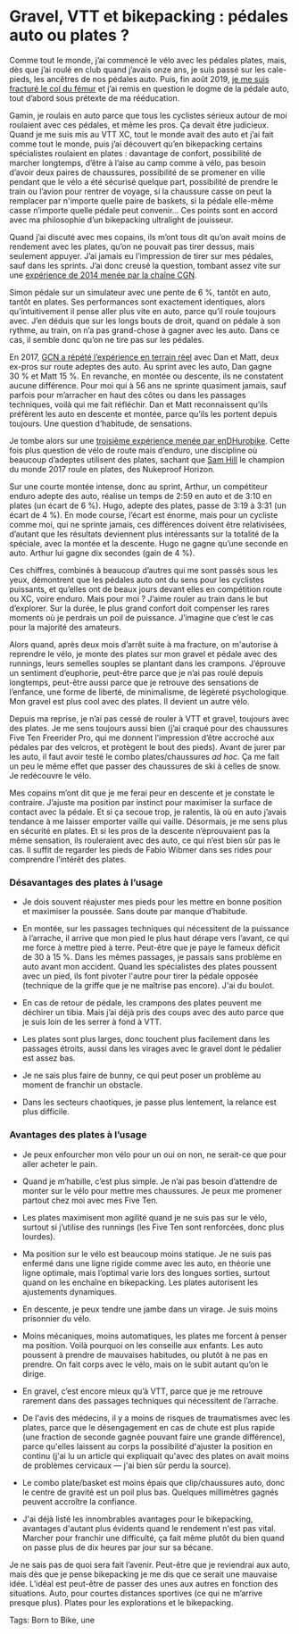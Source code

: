 # Gravel, VTT et bikepacking : pédales auto ou plates ?

Comme tout le monde, j’ai commencé le vélo avec les pédales plates, mais, dès que j’ai roulé en club quand j’avais onze ans, je suis passé sur les cale-pieds, les ancêtres de nos pédales auto. Puis, fin août 2019, [je me suis fracturé le col du fémur](https://tcrouzet.com/2019/08/28/un-auteur-se-fracture-le-femur-pour-faire-parler-de-lui/) et j’ai remis en question le dogme de la pédale auto, tout d’abord sous prétexte de ma rééducation.

Gamin, je roulais en auto parce que tous les cyclistes sérieux autour de moi roulaient avec ces pédales, et même les pros. Ça devait être judicieux. Quand je me suis mis au VTT XC, tout le monde avait des auto et j’ai fait comme tout le monde, puis j’ai découvert qu’en bikepacking certains spécialistes roulaient en plates : davantage de confort, possibilité de marcher longtemps, d’être à l’aise au camp comme à vélo, pas besoin d’avoir deux paires de chaussures, possibilité de se promener en ville pendant que le vélo a été sécurisé quelque part, possibilité de prendre le train ou l’avion pour rentrer de voyage, si la chaussure casse on peut la remplacer par n'importe quelle paire de baskets, si la pédale elle-même casse n’importe quelle pédale peut convenir… Ces points sont en accord avec ma philosophie d’un bikepacking ultralight de jouisseur.

Quand j’ai discuté avec mes copains, ils m’ont tous dit qu’on avait moins de rendement avec les plates, qu’on ne pouvait pas tirer dessus, mais seulement appuyer. J’ai jamais eu l’impression de tirer sur mes pédales, sauf dans les sprints. J’ai donc creusé la question, tombant assez vite sur une [expérience de 2014 menée par la chaîne CGN](https://www.youtube.com/watch?v=CNedIJBZpgM).

Simon pédale sur un simulateur avec une pente de 6 %, tantôt en auto, tantôt en plates. Ses performances sont exactement identiques, alors qu’intuitivement il pense aller plus vite en auto, parce qu’il roule toujours avec. J’en déduis que sur les longs bouts de droit, quand on pédale à son rythme, au train, on n’a pas grand-chose à gagner avec les auto. Dans ce cas, il semble donc qu’on ne tire pas sur les pédales.

En 2017, [GCN a répété l’expérience en terrain réel](https://www.youtube.com/watch?v=AkMCYYNTWUY) avec Dan et Matt, deux ex-pros sur route adeptes des auto. Au sprint avec les auto, Dan gagne 30 % et Matt 15 %. En revanche, en montée ou descente, ils ne constatent aucune différence. Pour moi qui à 56 ans ne sprinte quasiment jamais, sauf parfois pour m’arracher en haut des côtes ou dans les passages techniques, voilà qui me fait réfléchir. Dan et Matt reconnaissent qu’ils préfèrent les auto en descente et montée, parce qu’ils les portent depuis toujours. Une question d’habitude, de sensations.

Je tombe alors sur une [troisième expérience menée par enDHurobike](https://www.youtube.com/watch?v=DXcekrxGqvE). Cette fois plus question de vélo de route mais d’enduro, une discipline où beaucoup d’adeptes utilisent des plates, sachant que [Sam Hill](https://fr.wikipedia.org/wiki/Samuel_Hill) le champion du monde 2017 roule en plates, des Nukeproof Horizon.

Sur une courte montée intense, donc au sprint, Arthur, un compétiteur enduro adepte des auto, réalise un temps de 2:59 en auto et de 3:10 en plates (un écart de 6 %). Hugo, adepte des plates, passe de 3:19 à 3:31 (un écart de 4 %). En mode course, l’écart est énorme, mais pour un cycliste comme moi, qui ne sprinte jamais, ces différences doivent être relativisées, d’autant que les résultats deviennent plus intéressants sur la totalité de la spéciale, avec la montée et la descente. Hugo ne gagne qu’une seconde en auto. Arthur lui gagne dix secondes (gain de 4 %).

Ces chiffres, combinés à beaucoup d’autres qui me sont passés sous les yeux, démontrent que les pédales auto ont du sens pour les cyclistes puissants, et qu’elles ont de beaux jours devant elles en compétition route ou XC, voire enduro. Mais pour moi ? J’aime rouler au train dans le but d’explorer. Sur la durée, le plus grand confort doit compenser les rares moments où je perdrais un poil de puissance. J’imagine que c’est le cas pour la majorité des amateurs.

Alors quand, après deux mois d’arrêt suite à ma fracture, on m'autorise à reprendre le vélo, je monte des plates sur mon gravel et pédale avec des runnings, leurs semelles souples se plantant dans les crampons. J’éprouve un sentiment d’euphorie, peut-être parce que je n’ai pas roulé depuis longtemps, peut-être aussi parce que je retrouve des sensations de l’enfance, une forme de liberté, de minimalisme, de légèreté psychologique. Mon gravel est plus cool avec des plates. Il devient un autre vélo.

Depuis ma reprise, je n’ai pas cessé de rouler à VTT et gravel, toujours avec des plates. Je me sens toujours aussi bien (j’ai craqué pour des chaussures Five Ten Freerider Pro, qui me donnent l’impression d’être accroché aux pédales par des velcros, et protègent le bout des pieds). Avant de jurer par les auto, il faut avoir testé le combo plates/chaussures *ad hoc*. Ça me fait un peu le même effet que passer des chaussures de ski à celles de snow. Je redécouvre le vélo.

Mes copains m’ont dit que je me ferai peur en descente et je constate le contraire. J’ajuste ma position par instinct pour maximiser la surface de contact avec la pédale. Et si ça secoue trop, je ralentis, là où en auto j’avais tendance à me laisser emporter vaille qui vaille. Désormais, je me sens plus en sécurité en plates. Et si les pros de la descente n’éprouvaient pas la même sensation, ils rouleraient avec des auto, ce qui n’est bien sûr pas le cas. Il suffit de regarder les pieds de Fabio Wibmer dans ses rides pour comprendre l’intérêt des plates.

### Désavantages des plates à l’usage

- Je dois souvent réajuster mes pieds pour les mettre en bonne position et maximiser la poussée. Sans doute par manque d’habitude.

- En montée, sur les passages techniques qui nécessitent de la puissance à l’arrache, il arrive que mon pied le plus haut dérape vers l’avant, ce qui me force à mettre pied à terre. Peut-être que je paye le fameux déficit de 30 à 15 %. Dans les mêmes passages, je passais sans problème en auto avant mon accident. Quand les spécialistes des plates poussent avec un pied, ils font pivoter l'autre pour tirer la pédale opposée (technique de la griffe que je ne maîtrise pas encore). J'ai du boulot.

- En cas de retour de pédale, les crampons des plates peuvent me déchirer un tibia. Mais j’ai déjà pris des coups avec des auto parce que je suis loin de les serrer à fond à VTT.

- Les plates sont plus larges, donc touchent plus facilement dans les passages étroits, aussi dans les virages avec le gravel dont le pédalier est assez bas.

- Je ne sais plus faire de bunny, ce qui peut poser un problème au moment de franchir un obstacle.

- Dans les secteurs chaotiques, je passe plus lentement, la relance est plus difficile.

### Avantages des plates à l’usage

- Je peux enfourcher mon vélo pour un oui on non, ne serait-ce que pour aller acheter le pain.

- Quand je m’habille, c’est plus simple. Je n’ai pas besoin d’attendre de monter sur le vélo pour mettre mes chaussures. Je peux me promener partout chez moi avec mes Five Ten.

- Les plates maximisent mon agilité quand je ne suis pas sur le vélo, surtout si j’utilise des runnings (les Five Ten sont renforcées, donc plus lourdes).

- Ma position sur le vélo est beaucoup moins statique. Je ne suis pas enfermé dans une ligne rigide comme avec les auto, en théorie une ligne optimale, mais l’optimal varie lors des longues sorties, surtout quand on les enchaîne en bikepacking. Les plates autorisent les ajustements dynamiques.

- En descente, je peux tendre une jambe dans un virage. Je suis moins prisonnier du vélo.

- Moins mécaniques, moins automatiques, les plates me forcent à penser ma position. Voilà pourquoi on les conseille aux enfants. Les auto poussent à prendre de mauvaises habitudes, ou plutôt à ne pas en prendre. On fait corps avec le vélo, mais on le subit autant qu’on le dirige.

- En gravel, c’est encore mieux qu’à VTT, parce que je me retrouve rarement dans des passages techniques qui nécessitent de l’arrache.

- De l'avis des médecins, il y a moins de risques de traumatismes avec les plates, parce que le désengagement en cas de chute est plus rapide (une fraction de seconde gagnée pouvant faire une grande différence), parce qu'elles laissent au corps la possibilité d'ajuster la position en continu (j'ai lu un article qui expliquait qu'avec des plates on avait moins de problèmes cervicaux — j'ai bien sûr perdu la source).

- Le combo plate/basket est moins épais que clip/chaussures auto, donc le centre de gravité est un poil plus bas. Quelques millimètres gagnés peuvent accroître la confiance.

- J'ai déjà listé les innombrables avantages pour le bikepacking, avantages d'autant plus évidents quand le rendement n'est pas vital. Marcher pour franchir une difficulté, ça fait même plutôt du bien quand on passe plus de dix heures par jour sur sa bécane.

Je ne sais pas de quoi sera fait l’avenir. Peut-être que je reviendrai aux auto, mais dès que je pense bikepacking je me dis que ce serait une mauvaise idée. L’idéal est peut-être de passer des unes aux autres en fonction des situations. Auto, pour courtes distances sportives (ce qui ne m’arrive presque plus). Plates pour les explorations et le bikepacking.

Tags: Born to Bike, une